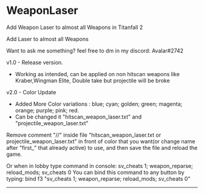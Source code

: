 # WeaponLaser
Add Weapon Laser to almost all Weapons in Titanfall 2

Add Laser to almost all Weapons

Want to ask me something? feel free to dm in my discord: Avalar#2742

v1.0 - Release version. 
- Working as intended, can be applied on non hitscan weapons like Kraber,Wingman Elite, Double take but projectile will be broke


v2.0 - Color Update
- Added More Color variations : blue; cyan; golden; green; magenta; orange; purple; pink; red.
- Can be changed it "hitscan_weapon_laser.txt" and "projectile_weapon_laser.txt"

 Remove comment "//" inside file "hitscan_weapon_laser.txt or projectile_weapon_laser.txt" in front of color that you want(or change name after "first_" that already
 active) to use, and then save the file and reload the game.
 
 Or when in lobby type command in console: sv_cheats 1; weapon_reparse; reload_mods; sv_cheats 0
 You can bind this command to any button by typing: bind f3 "sv_cheats 1; weapon_reparse; reload_mods; sv_cheats 0"
 
---------------------------------------------------------------------------------------------------------------------------------------------------------------------------------------------------------------

